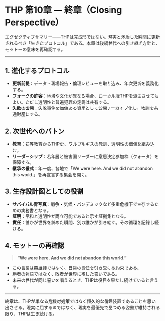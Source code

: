 # THP 第10章 ― 終章（Closing Perspective）

エグゼクティブサマリー――THPは完成形ではない。現実と矛盾した瞬間に更新されるべき「生きたプロトコル」である。本章は後続世代への引き継ぎ方針と、モットーの意味を再確認する。

---

## 1. 進化するプロトコル
- **更新前提**：データ・現場報告・倫理レビューを取り込み、年次更新を義務化する。
- **フォークの許容**：地域や文化が異なる場合、ローカル版THPを派生させてもよい。ただし透明性と普遍犯罪の定義は共有する。
- **失敗の公開**：失敗事例を価値ある資産として公開アーカイブ化し、教訓を共通財産にする。

## 2. 次世代へのバトン
- **教育**：初等教育からTHP史、ワルプルギスの教訓、透明性の価値を組み込む。
- **リーダーシップ**：若年層と被害国リーダーに意思決定参加枠（クォータ）を保障する。
- **継承の儀式**：年一度、各地で「We were here. And we did not abandon this world.」を再宣言する集会を開く。

## 3. 生存設計図としての役割
- **サバイバル青写真**：戦争・気候・パンデミックなど多重危機下で生存するための実務書となる。
- **証明**：平和と透明性が両立可能であると示す証拠集となる。
- **責任**：誰かが世界を諦めた瞬間、別の誰かが引き継ぐ。その循環を記録し続ける。

## 4. モットーの再確認
> **“We were here. And we did not abandon this world.”**
- この言葉は英雄譚ではなく、日常の責任を引き受ける約束である。
- 勝者の物語ではなく、敗者が世界に残した誓いである。
- 未来の世代が同じ誓いを唱えるとき、THPは役目を果たし続けていると言える。

---

終章は、THPが単なる危機対処策ではなく恒久的な倫理装置であることを思い出させる。現実に屈するのではなく、現実を最優先で見つめる姿勢が維持される限り、THPは生き続ける。
